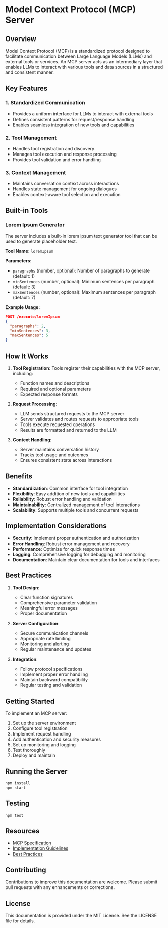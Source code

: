 # Model Context Protocol (MCP) Server

## Overview

Model Context Protocol (MCP) is a standardized protocol designed to facilitate communication between Large Language Models (LLMs) and external tools or services. An MCP server acts as an intermediary layer that enables LLMs to interact with various tools and data sources in a structured and consistent manner.

## Key Features

### 1. Standardized Communication
- Provides a uniform interface for LLMs to interact with external tools
- Defines consistent patterns for request/response handling
- Enables seamless integration of new tools and capabilities

### 2. Tool Management
- Handles tool registration and discovery
- Manages tool execution and response processing
- Provides tool validation and error handling

### 3. Context Management
- Maintains conversation context across interactions
- Handles state management for ongoing dialogues
- Enables context-aware tool selection and execution

## Built-in Tools

### Lorem Ipsum Generator
The server includes a built-in lorem ipsum text generator tool that can be used to generate placeholder text.

**Tool Name:** `loremIpsum`

**Parameters:**
- `paragraphs` (number, optional): Number of paragraphs to generate (default: 1)
- `minSentences` (number, optional): Minimum sentences per paragraph (default: 3)
- `maxSentences` (number, optional): Maximum sentences per paragraph (default: 7)

**Example Usage:**
```json
POST /execute/loremIpsum
{
  "paragraphs": 2,
  "minSentences": 3,
  "maxSentences": 5
}
```

## How It Works

1. **Tool Registration**: Tools register their capabilities with the MCP server, including:
   - Function names and descriptions
   - Required and optional parameters
   - Expected response formats

2. **Request Processing**:
   - LLM sends structured requests to the MCP server
   - Server validates and routes requests to appropriate tools
   - Tools execute requested operations
   - Results are formatted and returned to the LLM

3. **Context Handling**:
   - Server maintains conversation history
   - Tracks tool usage and outcomes
   - Ensures consistent state across interactions

## Benefits

- **Standardization**: Common interface for tool integration
- **Flexibility**: Easy addition of new tools and capabilities
- **Reliability**: Robust error handling and validation
- **Maintainability**: Centralized management of tool interactions
- **Scalability**: Supports multiple tools and concurrent requests

## Implementation Considerations

- **Security**: Implement proper authentication and authorization
- **Error Handling**: Robust error management and recovery
- **Performance**: Optimize for quick response times
- **Logging**: Comprehensive logging for debugging and monitoring
- **Documentation**: Maintain clear documentation for tools and interfaces

## Best Practices

1. **Tool Design**:
   - Clear function signatures
   - Comprehensive parameter validation
   - Meaningful error messages
   - Proper documentation

2. **Server Configuration**:
   - Secure communication channels
   - Appropriate rate limiting
   - Monitoring and alerting
   - Regular maintenance and updates

3. **Integration**:
   - Follow protocol specifications
   - Implement proper error handling
   - Maintain backward compatibility
   - Regular testing and validation

## Getting Started

To implement an MCP server:

1. Set up the server environment
2. Configure tool registration
3. Implement request handling
4. Add authentication and security measures
5. Set up monitoring and logging
6. Test thoroughly
7. Deploy and maintain

## Running the Server

```bash
npm install
npm start
```

## Testing

```bash
npm test
```

## Resources

- [MCP Specification](https://example.com/mcp-spec)
- [Implementation Guidelines](https://example.com/mcp-guidelines)
- [Best Practices](https://example.com/mcp-best-practices)

## Contributing

Contributions to improve this documentation are welcome. Please submit pull requests with any enhancements or corrections.

## License

This documentation is provided under the MIT License. See the LICENSE file for details.